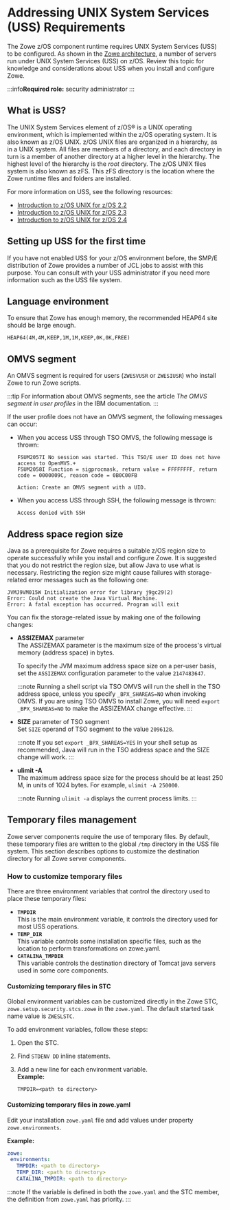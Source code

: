 # Addressing UNIX System Services (USS) Requirements

The Zowe z/OS component runtime requires UNIX System Services (USS) to be configured. As shown in the [Zowe architecture](../getting-started/zowe-architecture.md), a number of servers run under UNIX System Services (USS) on z/OS. Review this topic for knowledge and considerations about USS when you install and configure Zowe.

:::info**Required role:** security administrator
:::

## What is USS?

The UNIX System Services element of z/OS® is a UNIX operating environment, which is implemented within the z/OS operating system. It is also known as z/OS UNIX. z/OS UNIX files are organized in a hierarchy, as in a UNIX system.  All files are members of a directory, and each directory in turn is a member of another directory at a higher level in the hierarchy. The highest level of the hierarchy is the *root* directory. The z/OS UNIX files system is also known as zFS. This zFS directory is the location where the Zowe runtime files and folders are installed.

For more information on USS, see the following resources:

- [Introduction to z/OS UNIX for z/OS 2.2](https://www.ibm.com/support/knowledgecenter/SSLTBW_2.2.0/com.ibm.zos.v2r2.bpxb200/int.htm)
- [Introduction to z/OS UNIX for z/OS 2.3](https://www.ibm.com/support/knowledgecenter/SSLTBW_2.3.0/com.ibm.zos.v2r3.bpxb200/int.htm)
- [Introduction to z/OS UNIX for z/OS 2.4](https://www.ibm.com/support/knowledgecenter/SSLTBW_2.4.0/com.ibm.zos.v2r4.bpxb200/int.htm)

## Setting up USS for the first time

If you have not enabled USS for your z/OS environment before, the SMP/E distribution of Zowe provides a number of JCL jobs to assist with this purpose. You can consult with your USS administrator if you need more information such as the USS file system.

## Language environment

To ensure that Zowe has enough memory, the recommended HEAP64 site should be large enough.

```
HEAP64(4M,4M,KEEP,1M,1M,KEEP,0K,0K,FREE)
```

## OMVS segment

An OMVS segment is required for users (`ZWESVUSR` or `ZWESIUSR`) who install Zowe to run Zowe scripts. 

:::tip
For information about OMVS segments, see the article _The OMVS segment in user profiles_ in the IBM documentation. 
::: 

If the user profile does not have an OMVS segment, the following messages can occur:

- When you access USS through TSO OMVS, the following message is thrown:

   ```
   FSUM2057I No session was started. This TSO/E user ID does not have access to OpenMVS.+
   FSUM2058I Function = sigprocmask, return value = FFFFFFFF, return code = 0000009C, reason code = 0B0C00FB

   Action: Create an OMVS segment with a UID.
   ```

- When you access USS through SSH, the following message is thrown:

   ```
   Access denied with SSH
   ```

## Address space region size

Java as a prerequisite for Zowe requires a suitable z/OS region size to operate successfully while you install and configure Zowe. It is suggested that you do not restrict the region size, but allow Java to use what is necessary. Restricting the region size might cause failures with storage-related error messages such as the following one:

```
JVMJ9VM015W Initialization error for library j9gc29(2)
Error: Could not create the Java Virtual Machine.
Error: A fatal exception has occurred. Program will exit
```

You can fix the storage-related issue by making one of the following changes:

-  **ASSIZEMAX** parameter  
   The ASSIZEMAX parameter is the maximum size of the process's virtual memory (address space) in bytes.

   To specify the JVM maximum address space size on a per-user basis, set the `ASSIZEMAX` configuration parameter to the value `2147483647`.

   :::note
   Running a shell script via TSO OMVS will run the shell in the TSO address space, unless you specify `_BPX_SHAREAS=NO` when invoking OMVS. If you are using TSO OMVS to install Zowe, you will need `export _BPX_SHAREAS=NO` to make the ASSIZEMAX change effective.
   :::

-  **SIZE** parameter of TSO segment  
   Set `SIZE` operand of TSO segment to the value `2096128`.

   :::note
   If you set `export _BPX_SHAREAS=YES` in your shell setup as recommended, Java will run in the TSO address space and the SIZE change will work.
   :::

- **ulimit -A**  
   The maximum address space size for the process should be at least 250 M, in units of 1024 bytes. For example, `ulimit -A 250000`.

   :::note
   Running `ulimit -a` displays the current process limits.
   :::

## Temporary files management

Zowe server components require the use of temporary files. By default, these temporary files are written to the global `/tmp` directory in the USS file system.
This section describes options to customize the destination directory for all Zowe server components.

### How to customize temporary files

There are three environment variables that control the directory used to place these temporary files:

- **`TMPDIR`**  
 This is the main environment variable, it controls the directory used for most USS operations.
- **`TEMP_DIR`**  
 This variable controls some installation specific files, such as the location to perform transformations on zowe.yaml.
- **`CATALINA_TMPDIR`**  
 This variable controls the destination directory of Tomcat java servers used in some core components.

#### Customizing temporary files in STC

Global environment variables can be customized directly in the Zowe STC, `zowe.setup.security.stcs.zowe` in the `zowe.yaml`. The default started task name value is `ZWESLSTC`.

To add environment variables, follow these steps:

1. Open the STC.

2. Find `STDENV DD` inline statements.

3. Add a new line for each environment variable.  
**Example:**
  
   ```text
   TMPDIR=<path to directory>
   ```

#### Customizing temporary files in zowe.yaml

Edit your installation `zowe.yaml` file and add values under property `zowe.environments`. 

**Example:**

```yaml
zowe:
 environments:
   TMPDIR: <path to directory>
   TEMP_DIR: <path to directory>
   CATALINA_TMPDIR: <path to directory>
```

:::note
If the variable is defined in both the `zowe.yaml` and the STC member, the definition from `zowe.yaml` has priority.
:::